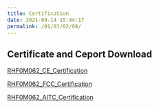 ```yaml
---
title: Certification
date: 2021-09-14 15:44:17
permalink: /01/01/02/08/
---
```

## Certificate and Ceport Download

[RHF0M062_CE_Certification](https://wiki.risinghf.com/upload/pdf/RHF0M062_CE_Certification.zip)

[RHF0M062_FCC_Certification](https://wiki.risinghf.com/upload/pdf/RHF0M062_FCC_Certification.zip)

[RHF0M062_AITC_Certification](https://wiki.risinghf.com/upload/pdf/RHF0M062_AITC_Certification.zip)

